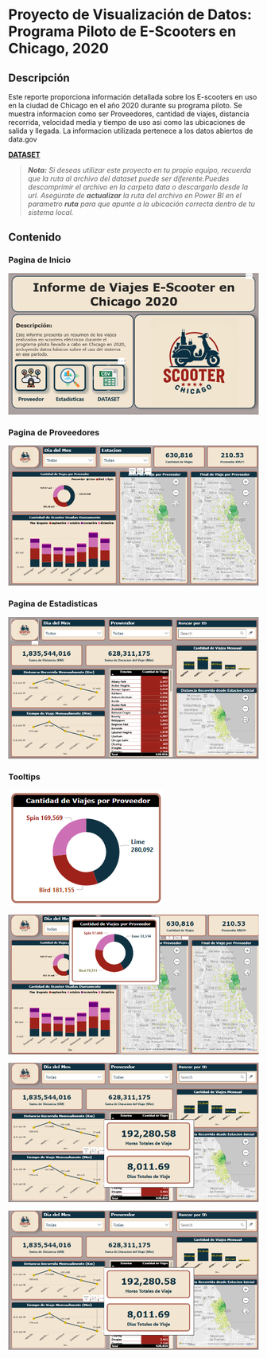 # Proyecto de Visualización de Datos: Programa Piloto de E-Scooters en Chicago, 2020

## Descripción

Este reporte proporciona información detallada sobre los E-scooters en uso en la ciudad de Chicago en el año 2020 durante su programa piloto. Se muestra informacion como ser Proveedores, cantidad de viajes, distancia recorrida, velocidad media y tiempo de uso asi como las ubicaciones de salida y llegada. La informacion utilizada pertenece a los datos abiertos de data.gov

**[DATASET](https://catalog.data.gov/dataset/e-scooter-trips-2020)**

> ***Nota:** Si deseas utilizar este proyecto en tu propio equipo, recuerda que la ruta al archivo del dataset puede ser diferente.Puedes descomprimir el archivo en la carpeta data o descargarlo desde la url.
> Asegúrate de **actualizar** la ruta del archivo en Power BI en el parametro **ruta** para que apunte a la ubicación correcta dentro de tu sistema local.*

## Contenido

### Pagina de Inicio

![alt text](image/image-1.png)

### Pagina de Proveedores

![alt text](image/image-2.png)

### Pagina de Estadisticas

![alt text](image/image-3.png)

### Tooltips

![alt text](image/image-4.png)

![alt text](image/image-5.png)

![alt text](image/image-6.png)

![alt text](image/image-7.png)
